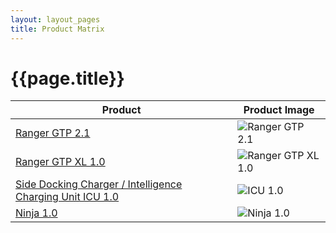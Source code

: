 ```yaml
---
layout: layout_pages
title: Product Matrix
---
```


# {{page.title}}



| Product | Product Image |
| --- | --- |
| [Ranger GTP 2.1 ](https://docs.google.com/presentation/d/156_FIz0yQlQSjLFkukOVW3DF3syep-TK/preview?slide=id.p1) | ![Ranger GTP 2.1](https://github.com/mridula-techwriter/greyorange-pke/blob/ea01d85a658549129f504b358d7e86044f496e9a/Doc_Manufacturing/Images/Ranger%20GTP%202.1.png) |
| [Ranger GTP XL 1.0 ](https://docs.google.com/presentation/d/1NXKgBXp-lJfpO73ZkMjlaSXEiArQXLvo/preview?slide=id.p1) | ![Ranger GTP XL 1.0](https://github.com/mridula-techwriter/greyorange-pke/blob/ea01d85a658549129f504b358d7e86044f496e9a/Doc_Manufacturing/Images/Ranger%20GTP%20XL1.0.png) |
| [Side Docking Charger / Intelligence Charging Unit ICU 1.0](https://docs.google.com/presentation/d/1VnSmkwg1KLDXg71bqyLuQ42Uh_CIqTPq/preview?slide=id.p1) | ![ICU 1.0](https://github.com/mridula-techwriter/greyorange-pke/blob/ea01d85a658549129f504b358d7e86044f496e9a/Doc_Manufacturing/Images/ICU%201.0.png) |
| [Ninja 1.0](https://docs.google.com/presentation/d/1marf6v5xPX3soOxkk4Vnwd7vhzX-hnOyHB13Ckdw-sQ/preview?slide=id.ge6b79a31a4_0_147) | ![Ninja 1.0](https://github.com/mridula-techwriter/greyorange-pke/blob/ea01d85a658549129f504b358d7e86044f496e9a/Doc_Manufacturing/Images/Ninja1.0.png) |
